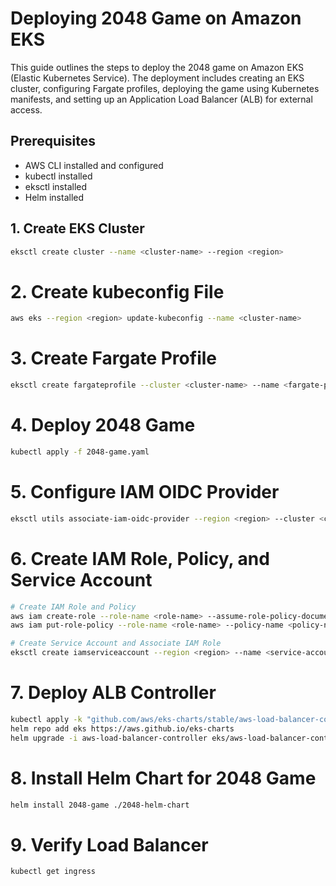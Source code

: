 # Deploying 2048 Game on Amazon EKS

This guide outlines the steps to deploy the 2048 game on Amazon EKS (Elastic Kubernetes Service). The deployment includes creating an EKS cluster, configuring Fargate profiles, deploying the game using Kubernetes manifests, and setting up an Application Load Balancer (ALB) for external access.

## Prerequisites

- AWS CLI installed and configured
- kubectl installed
- eksctl installed
- Helm installed

## 1. Create EKS Cluster

```bash
eksctl create cluster --name <cluster-name> --region <region>
```

# 2. Create kubeconfig File

```bash
aws eks --region <region> update-kubeconfig --name <cluster-name>
```

# 3. Create Fargate Profile

```bash
eksctl create fargateprofile --cluster <cluster-name> --name <fargate-profile-name> --namespace <namespace>
```

# 4. Deploy 2048 Game

```bash
kubectl apply -f 2048-game.yaml
```

# 5. Configure IAM OIDC Provider

```bash
eksctl utils associate-iam-oidc-provider --region <region> --cluster <cluster-name> --approve
```
# 6. Create IAM Role, Policy, and Service Account

```bash
# Create IAM Role and Policy
aws iam create-role --role-name <role-name> --assume-role-policy-document file://eks-role-trust-policy.json
aws iam put-role-policy --role-name <role-name> --policy-name <policy-name> --policy-document file://eks-role-policy.json

# Create Service Account and Associate IAM Role
eksctl create iamserviceaccount --region <region> --name <service-account-name> --namespace <namespace> --cluster <cluster-name> --attach-policy-arn arn:aws:iam::<account-id>:policy/<policy-name> --approve
```

# 7. Deploy ALB Controller

```bash
kubectl apply -k "github.com/aws/eks-charts/stable/aws-load-balancer-controller//crds?ref=release-1.2"
helm repo add eks https://aws.github.io/eks-charts
helm upgrade -i aws-load-balancer-controller eks/aws-load-balancer-controller --set clusterName=<cluster-name> --set serviceAccount.create=false --set serviceAccount.name=<service-account-name>
```

# 8. Install Helm Chart for 2048 Game

```bash
helm install 2048-game ./2048-helm-chart
```
# 9. Verify Load Balancer

```bash
kubectl get ingress
```








